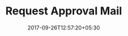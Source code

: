 ---
title: "Request Approval Mail"
date: 2017-09-26T12:57:20+05:30
draft: false
layout: request-approved

oneway: true

approved: true

---